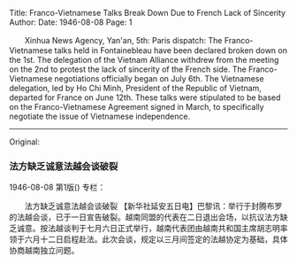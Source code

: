 Title: Franco-Vietnamese Talks Break Down Due to French Lack of Sincerity
Author:
Date: 1946-08-08
Page: 1

　　Xinhua News Agency, Yan'an, 5th: Paris dispatch: The Franco-Vietnamese talks held in Fontainebleau have been declared broken down on the 1st. The delegation of the Vietnam Alliance withdrew from the meeting on the 2nd to protest the lack of sincerity of the French side. The Franco-Vietnamese negotiations officially began on July 6th. The Vietnamese delegation, led by Ho Chi Minh, President of the Republic of Vietnam, departed for France on June 12th. These talks were stipulated to be based on the Franco-Vietnamese Agreement signed in March, to specifically negotiate the issue of Vietnamese independence.



<hr /> 

Original: 


### 法方缺乏诚意法越会谈破裂

1946-08-08
第1版()
专栏：

　　法方缺乏诚意法越会谈破裂
    【新华社延安五日电】巴黎讯：举行于封腾布罗的法越会谈，已于一日宣告破裂。越南同盟的代表在二日退出会场，以抗议法方缺乏诚意。按法越谈判于七月六日正式举行，越南代表团由越南共和国主席胡志明率领于六月十二日启程赴法。此次会谈，规定以三月间签定的法越协定为基础，具体协商越南独立问题。
